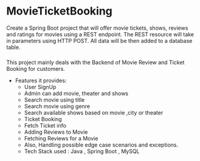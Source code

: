# MovieTicketBooking
Create a Spring Boot project that will offer movie tickets, shows, reviews and ratings for movies using a REST endpoint. The REST resource will take in parameters using HTTP POST. All data will be then added to a database table.

### 
This project mainly deals with the Backend of Movie Review and Ticket Booking for customers.

* Features it provides:
    * User SignUp
    * Admin can add movie, theater and shows
    * Search movie  using title
    * Search movie using genre
    * Search available shows based on movie ,city or theater
    * Ticket Booking
    * Fetch Ticket info
    * Adding Reviews to Movie
    * Fetching Reviews for a Movie
    * Also, Handling possible edge case scenarios and exceptions.
    * Tech Stack used : Java , Spring Boot , MySQL
  



